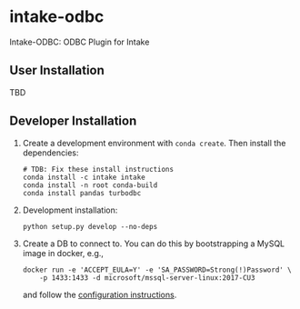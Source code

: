 # intake-odbc

Intake-ODBC: ODBC Plugin for Intake

## User Installation

TBD

## Developer Installation

1. Create a development environment with `conda create`. Then install the dependencies:

    ```
    # TDB: Fix these install instructions
    conda install -c intake intake
    conda install -n root conda-build
    conda install pandas turbodbc
    ```

1. Development installation:
    ```
    python setup.py develop --no-deps
    ```

1. Create a DB to connect to. You can do this by bootstrapping a MySQL
    image in docker, e.g.,

    ```
    docker run -e 'ACCEPT_EULA=Y' -e 'SA_PASSWORD=Strong(!)Password' \
        -p 1433:1433 -d microsoft/mssql-server-linux:2017-CU3
    ```
    and follow the [configuration instructions](http://turbodbc.readthedocs.io/en/latest/pages/databases/mysql.html).

